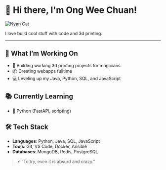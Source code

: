 # 👋 Hi there, I'm Ong Wee Chuan!

![Nyan Cat](https://media.giphy.com/media/sIIhZliB2McAo/giphy.gif)

I love build cool stuff with code and 3d printing.

---

## 🧠 What I’m Working On
- 🔧 Building working 3d printing projects for magicians
- 📦 Creating webapps fulltime
- 💻 Leveling up my Java, Python, SQL, and JavaScript

## 📚 Currently Learning
- 🐍 Python (FastAPI, scripting)


## 🛠️ Tech Stack
- **Languages**: Python, Java, SQL, JavaScript
- **Tools**: Git, VS Code, Docker, Ansible
- **Databases**: MongoDB, Redis, PostgreSQL

> ⚡ “To try, even it is absurd and crazy.”
